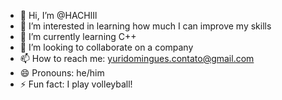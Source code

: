 - 👋 Hi, I’m @HACHlIl
- 👀 I’m interested in learning how much I can improve my skills
- 🌱 I’m currently learning C++
- 💞️ I’m looking to collaborate on a company
- 📫 How to reach me: yuridomingues.contato@gmail.com
- 😄 Pronouns: he/him
- ⚡ Fun fact: I play volleyball! 

<!---
HACHlIl/HACHlIl is a ✨ special ✨ repository because its `README.md` (this file) appears on your GitHub profile.
You can click the Preview link to take a look at your changes.
--->
